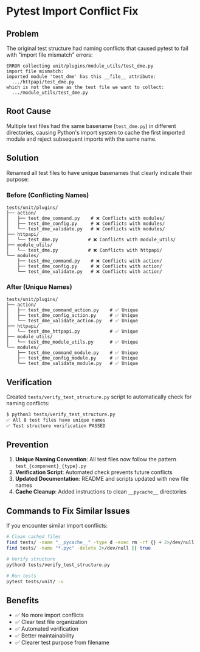 # Pytest Import Conflict Fix

## Problem

The original test structure had naming conflicts that caused pytest to fail with "import file mismatch" errors:

```
ERROR collecting unit/plugins/module_utils/test_dme.py
import file mismatch:
imported module 'test_dme' has this __file__ attribute:
  .../httpapi/test_dme.py
which is not the same as the test file we want to collect:
  .../module_utils/test_dme.py
```

## Root Cause

Multiple test files had the same basename (`test_dme.py`) in different directories, causing Python's import system to cache the first imported module and reject subsequent imports with the same name.

## Solution

Renamed all test files to have unique basenames that clearly indicate their purpose:

### Before (Conflicting Names)

```
tests/unit/plugins/
├── action/
│   ├── test_dme_command.py    # ❌ Conflicts with modules/
│   ├── test_dme_config.py     # ❌ Conflicts with modules/
│   └── test_dme_validate.py   # ❌ Conflicts with modules/
├── httpapi/
│   └── test_dme.py           # ❌ Conflicts with module_utils/
├── module_utils/
│   └── test_dme.py           # ❌ Conflicts with httpapi/
└── modules/
    ├── test_dme_command.py    # ❌ Conflicts with action/
    ├── test_dme_config.py     # ❌ Conflicts with action/
    └── test_dme_validate.py   # ❌ Conflicts with action/
```

### After (Unique Names)

```
tests/unit/plugins/
├── action/
│   ├── test_dme_command_action.py    # ✅ Unique
│   ├── test_dme_config_action.py     # ✅ Unique
│   └── test_dme_validate_action.py   # ✅ Unique
├── httpapi/
│   └── test_dme_httpapi.py           # ✅ Unique
├── module_utils/
│   └── test_dme_module_utils.py      # ✅ Unique
└── modules/
    ├── test_dme_command_module.py    # ✅ Unique
    ├── test_dme_config_module.py     # ✅ Unique
    └── test_dme_validate_module.py   # ✅ Unique
```

## Verification

Created `tests/verify_test_structure.py` script to automatically check for naming conflicts:

```bash
$ python3 tests/verify_test_structure.py
✅ All 8 test files have unique names
✅ Test structure verification PASSED
```

## Prevention

1. **Unique Naming Convention**: All test files now follow the pattern `test_{component}_{type}.py`
2. **Verification Script**: Automated check prevents future conflicts
3. **Updated Documentation**: README and scripts updated with new file names
4. **Cache Cleanup**: Added instructions to clean `__pycache__` directories

## Commands to Fix Similar Issues

If you encounter similar import conflicts:

```bash
# Clean cached files
find tests/ -name "__pycache__" -type d -exec rm -rf {} + 2>/dev/null || true
find tests/ -name "*.pyc" -delete 2>/dev/null || true

# Verify structure
python3 tests/verify_test_structure.py

# Run tests
pytest tests/unit/ -v
```

## Benefits

- ✅ No more import conflicts
- ✅ Clear test file organization
- ✅ Automated verification
- ✅ Better maintainability
- ✅ Clearer test purpose from filename

